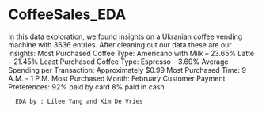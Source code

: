 # CoffeeSales_EDA
In this data exploration, we found insights on a Ukranian coffee vending machine with 3636 entries. 
After cleaning out our data these are our insights:
Most Purchased Coffee Type:
Americano with Milk – 23.65%
Latte – 21.45%
Least Purchased Coffee Type:
Espresso – 3.69%
Average Spending per Transaction:
Approximately $0.99
Most Purchased Time:
9 A.M. - 1 P.M.
Most Purchased Month:
February
Customer Payment Preferences:
92% paid by card
8% paid in cash

      EDA by : Lilee Yang and Kim De Vries
